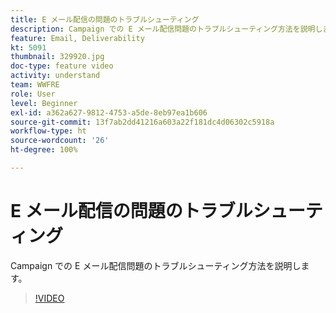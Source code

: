 ```yaml
---
title: E メール配信の問題のトラブルシューティング
description: Campaign での E メール配信問題のトラブルシューティング方法を説明します。
feature: Email, Deliverability
kt: 5091
thumbnail: 329920.jpg
doc-type: feature video
activity: understand
team: WWFRE
role: User
level: Beginner
exl-id: a362a627-9812-4753-a5de-8eb97ea1b606
source-git-commit: 13f7ab2dd41216a603a22f181dc4d06302c5918a
workflow-type: ht
source-wordcount: '26'
ht-degree: 100%

---
```


# E メール配信の問題のトラブルシューティング

Campaign での E メール配信問題のトラブルシューティング方法を説明します。

>[!VIDEO](https://video.tv.adobe.com/v/329920?quality=12&learn=on)
